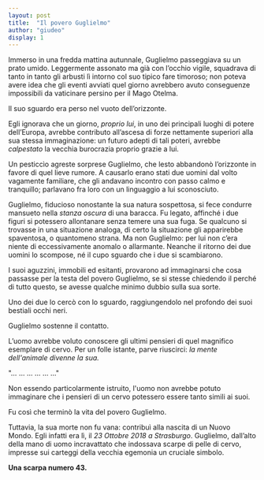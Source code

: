 ```yaml
---
layout: post
title:  "Il povero Guglielmo"
author: "giudeo"
display: 1
---
```


Immerso in una fredda mattina autunnale, Guglielmo passeggiava su un prato umido. Leggermente assonato ma già con l’occhio vigile, squadrava di tanto in tanto gli arbusti lì intorno col suo tipico fare timoroso; non poteva avere idea che gli eventi avviati quel giorno avrebbero avuto conseguenze impossibili da vaticinare persino per il Mago Otelma. 

Il suo sguardo era perso nel vuoto dell’orizzonte. 

Egli ignorava che un giorno, *proprio lui*, in uno dei principali luoghi di potere dell’Europa, avrebbe contributo all’ascesa di forze nettamente superiori alla sua stessa immaginazione: un futuro adepti di tali poteri, avrebbe *calpestato* la vecchia burocrazia proprio grazie a lui.

Un pesticcìo agreste sorprese Guglielmo, che lesto abbandonò l’orizzonte in favore di quel lieve rumore. A causarlo erano stati due uomini dal volto vagamente familiare, che gli andavano incontro con passo calmo e tranquillo; parlavano fra loro con un linguaggio a lui sconosciuto. 

Guglielmo, fiducioso nonostante la sua natura sospettosa, si fece condurre mansueto nella *stanza oscura* di una baracca. Fu legato, affinché i due figuri si potessero allontanare senza temere una sua fuga. Se qualcuno si trovasse in una situazione analoga, di certo la situazione gli apparirebbe spaventosa, o quantomeno strana. Ma non Guglielmo: per lui non c’era niente di eccessivamente anomalo o allarmante. Neanche il ritorno dei due uomini lo scompose, né il cupo sguardo che i due si scambiarono. 

I suoi aguzzini, immobili ed esitanti, provarono ad immaginarsi che cosa passasse per la testa del povero Guglielmo, se si stesse chiedendo il perché di tutto questo, se avesse qualche minimo dubbio sulla sua sorte.

Uno dei due lo cercò con lo sguardo, raggiungendolo nel profondo dei suoi bestiali occhi neri.

Guglielmo sostenne il contatto.

L’uomo avrebbe voluto conoscere gli ultimi pensieri di quel magnifico esemplare di cervo. Per un folle istante, parve riuscirci: *la mente dell'animale divenne la sua.*

"… … … … … …"

Non essendo particolarmente istruito, l'uomo non avrebbe potuto immaginare che i pensieri di un cervo potessero essere tanto simili ai suoi.

Fu così che terminò la vita del povero Guglielmo.

Tuttavia, la sua morte non fu vana: contribuì alla nascita di un Nuovo Mondo. Egli infatti era lì, il *23 Ottobre 2018 a Strasburgo*. Guglielmo, dall’alto della mano di uomo incravattato che indossava scarpe di pelle di cervo, impresse sui carteggi della vecchia egemonia un cruciale simbolo.

**Una scarpa numero 43.**
